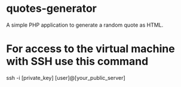 # quotes-generator
A simple PHP application to generate a random quote as HTML.

# For access to the virtual machine with SSH use this command

ssh -i [private_key] [user]@[your_public_server]
